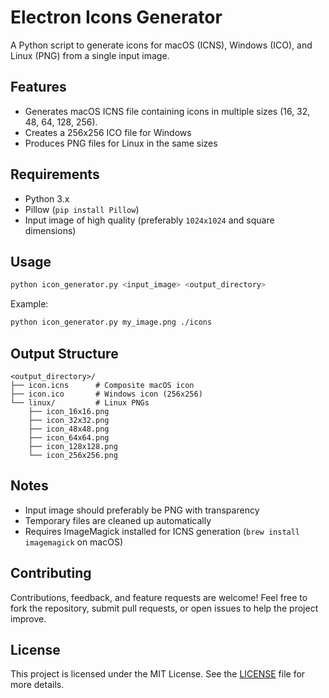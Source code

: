 # Electron Icons Generator

A Python script to generate icons for macOS (ICNS), Windows (ICO), and Linux (PNG) from a single input image.

## Features
- Generates macOS ICNS file containing icons in multiple sizes (16, 32, 48, 64, 128, 256).
- Creates a 256x256 ICO file for Windows
- Produces PNG files for Linux in the same sizes

## Requirements
- Python 3.x
- Pillow (`pip install Pillow`)
- Input image of high quality (preferably `1024x1024` and square dimensions)

## Usage
```bash
python icon_generator.py <input_image> <output_directory>
```
Example:
```bash
python icon_generator.py my_image.png ./icons
```

## Output Structure
```
<output_directory>/
├── icon.icns      # Composite macOS icon
├── icon.ico       # Windows icon (256x256)
└── linux/         # Linux PNGs
    ├── icon_16x16.png
    ├── icon_32x32.png
    ├── icon_48x48.png
    ├── icon_64x64.png
    ├── icon_128x128.png
    └── icon_256x256.png
```

## Notes
- Input image should preferably be PNG with transparency
- Temporary files are cleaned up automatically
- Requires ImageMagick installed for ICNS generation (`brew install imagemagick` on macOS)


## Contributing

Contributions, feedback, and feature requests are welcome! Feel free to fork the repository, submit pull requests, or open issues to help the project improve.


## License

This project is licensed under the MIT License. See the [LICENSE](LICENSE) file for more details.
